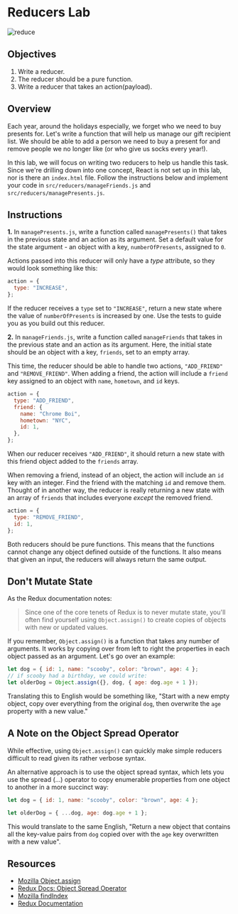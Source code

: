 # Reducers Lab

![reduce](https://media.giphy.com/media/3o7TKwxYkeW0ZvTqsU/giphy.gif)

## Objectives

1. Write a reducer.
2. The reducer should be a pure function.
3. Write a reducer that takes an action(payload).

## Overview

Each year, around the holidays especially, we forget who we need to buy presents
for. Let's write a function that will help us manage our gift recipient list. We
should be able to add a person we need to buy a present for and remove people we
no longer like (or who give us socks every year!).

In this lab, we will focus on writing two reducers to help us handle this task.
Since we're drilling down into one concept, React is not set up in this lab, nor
is there an `index.html` file. Follow the instructions below and implement your
code in `src/reducers/manageFriends.js` and `src/reducers/managePresents.js`.

## Instructions

**1.** In `managePresents.js`, write a function called `managePresents()` that
takes in the previous state and an action as its argument. Set a default value
for the state argument - an object with a key, `numberOfPresents`, assigned to
`0`.

Actions passed into this reducer will only have a _type_ attribute, so they
would look something like this:

```js
action = {
  type: "INCREASE",
};
```

If the reducer receives a `type` set to `"INCREASE"`, return a new state
where the value of `numberOfPresents` is increased by one. Use the tests to
guide you as you build out this reducer.

**2.** In `manageFriends.js`, write a function called `manageFriends` that takes
in the previous state and an action as its argument. Here, the initial state
should be an object with a key, `friends`, set to an empty array.

This time, the reducer should be able to handle two actions, `"ADD_FRIEND"`
and `"REMOVE_FRIEND"`. When adding a friend, the action will include a
`friend` key assigned to an object with `name`, `hometown`, and `id` keys.

```js
action = {
  type: "ADD_FRIEND",
  friend: {
    name: "Chrome Boi",
    hometown: "NYC",
    id: 1,
  },
};
```

When our reducer receives `"ADD_FRIEND"`, it should return a new state with
this friend object added to the `friends` array.

When removing a friend, instead of an object, the action will include an `id` key
with an integer. Find the friend with the matching `id` and remove them. Thought of
in another way, the reducer is really returning a new state with an array of `friends`
that includes everyone _except_ the removed friend.

```js
action = {
  type: "REMOVE_FRIEND",
  id: 1,
};
```

Both reducers should be pure functions. This means that the functions cannot
change any object defined outside of the functions. It also means that given an
input, the reducers will always return the same output.

## Don't Mutate State

As the Redux documentation notes:

> Since one of the core tenets of Redux is to never mutate state, you'll often
> find yourself using `Object.assign()` to create copies of objects with new or
> updated values.

If you remember, `Object.assign()` is a function that takes any number of
arguments. It works by copying over from left to right the properties in each
object passed as an argument. Let's go over an example:

```js
let dog = { id: 1, name: "scooby", color: "brown", age: 4 };
// if scooby had a birthday, we could write:
let olderDog = Object.assign({}, dog, { age: dog.age + 1 });
```

Translating this to English would be something like, "Start with a new empty
object, copy over everything from the original `dog`, then overwrite the `age`
property with a new value."

## A Note on the Object Spread Operator

While effective, using `Object.assign()` can quickly make simple reducers
difficult to read given its rather verbose syntax.

An alternative approach is to use the object spread syntax, which lets you use
the spread (...) operator to copy enumerable properties from one object to
another in a more succinct way:

```javascript
let dog = { id: 1, name: "scooby", color: "brown", age: 4 };

let olderDog = { ...dog, age: dog.age + 1 };
```

This would translate to the same English, "Return a new object that contains all
the key-value pairs from `dog` copied over with the `age` key overwritten with a
new value".

## Resources

- [Mozilla Object.assign](https://developer.mozilla.org/en-US/docs/Web/JavaScript/Reference/Global_Objects/Object/assign)
- [Redux Docs: Object Spread Operator](http://redux.js.org/docs/recipes/UsingObjectSpreadOperator.html)
- [Mozilla findIndex](https://developer.mozilla.org/en-US/docs/Web/JavaScript/Reference/Global_Objects/Array/findIndex)
- [Redux Documentation](http://redux.js.org/docs/basics/Reducers.html)
